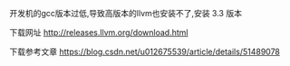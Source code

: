 开发机的gcc版本过低,导致高版本的llvm也安装不了,安装 3.3 版本

下载网址
http://releases.llvm.org/download.html

下载参考文章
https://blog.csdn.net/u012675539/article/details/51489078